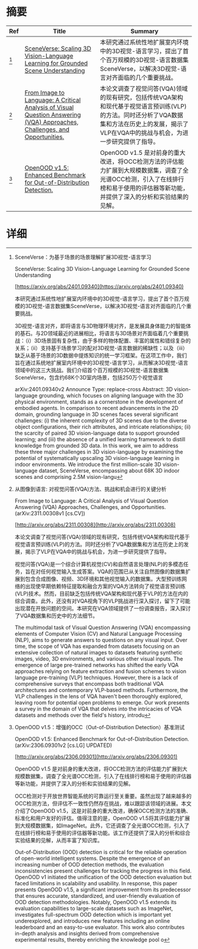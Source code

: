 # 摘要

| Ref | Title | Summary |
| --- | --- | --- |
| [^1] | [SceneVerse: Scaling 3D Vision-Language Learning for Grounded Scene Understanding](https://arxiv.org/abs/2401.09340) | 本研究通过系统性地扩展室内环境中的3D视觉-语言学习，提出了首个百万规模的3D视觉-语言数据集SceneVerse，以解决3D视觉-语言对齐面临的几个重要挑战。 |
| [^2] | [From Image to Language: A Critical Analysis of Visual Question Answering (VQA) Approaches, Challenges, and Opportunities.](http://arxiv.org/abs/2311.00308) | 本论文调查了视觉问答(VQA)领域的现有研究，包括传统VQA架构和现代基于视觉语言预训练(VLP)的方法。同时还分析了VQA数据集和方法在历史上的发展，揭示了VLP在VQA中的挑战与机会，为进一步研究提供了指导。 |
| [^3] | [OpenOOD v1.5: Enhanced Benchmark for Out-of-Distribution Detection.](http://arxiv.org/abs/2306.09301) | OpenOOD v1.5 是对前身的重大改进，将OCC检测方法的评估能力扩展到大规模数据集，调查了全光谱OCC检测，引入了在线排行榜和易于使用的评估器等新功能，并提供了深入的分析和实验结果的见解。 |

# 详细

[^1]: SceneVerse：为基于场景的场景理解扩展3D视觉-语言学习

    SceneVerse: Scaling 3D Vision-Language Learning for Grounded Scene Understanding

    [https://arxiv.org/abs/2401.09340](https://arxiv.org/abs/2401.09340)

    本研究通过系统性地扩展室内环境中的3D视觉-语言学习，提出了首个百万规模的3D视觉-语言数据集SceneVerse，以解决3D视觉-语言对齐面临的几个重要挑战。

    

    3D视觉-语言对齐，即将语言与3D物理环境对齐，是发展具身体能力的智能体的基石。与2D领域最近的进展相比，将语言与3D场景对齐面临着几个重要挑战：（i）3D场景固有复杂性，由于多样的物体配置、丰富的属性和错综复杂的关系；（ii）支持基于场景学习的配对3D视觉-语言数据的稀缺性；以及（iii）缺乏从基于场景的3D数据中提炼知识的统一学习框架。在这项工作中，我们旨在通过系统地扩展室内环境中的3D视觉-语言学习，从而解决3D视觉-语言领域中的这三大挑战。我们介绍首个百万规模的3D视觉-语言数据集SceneVerse，包含约68K个3D室内场景，包括250万个视觉语言

    arXiv:2401.09340v2 Announce Type: replace-cross  Abstract: 3D vision-language grounding, which focuses on aligning language with the 3D physical environment, stands as a cornerstone in the development of embodied agents. In comparison to recent advancements in the 2D domain, grounding language in 3D scenes faces several significant challenges: (i) the inherent complexity of 3D scenes due to the diverse object configurations, their rich attributes, and intricate relationships; (ii) the scarcity of paired 3D vision-language data to support grounded learning; and (iii) the absence of a unified learning framework to distill knowledge from grounded 3D data. In this work, we aim to address these three major challenges in 3D vision-language by examining the potential of systematically upscaling 3D vision-language learning in indoor environments. We introduce the first million-scale 3D vision-language dataset, SceneVerse, encompassing about 68K 3D indoor scenes and comprising 2.5M vision-langu
    
[^2]: 从图像到语言: 对视觉问答(VQA)方法、挑战和机会进行的关键分析

    From Image to Language: A Critical Analysis of Visual Question Answering (VQA) Approaches, Challenges, and Opportunities. (arXiv:2311.00308v1 [cs.CV])

    [http://arxiv.org/abs/2311.00308](http://arxiv.org/abs/2311.00308)

    本论文调查了视觉问答(VQA)领域的现有研究，包括传统VQA架构和现代基于视觉语言预训练(VLP)的方法。同时还分析了VQA数据集和方法在历史上的发展，揭示了VLP在VQA中的挑战与机会，为进一步研究提供了指导。

    

    视觉问答(VQA)是一个综合计算机视觉(CV)和自然语言处理(NLP)的多模态任务，旨在对任何视觉输入生成答案。VQA的范围已从关注自然图像的数据集扩展到包含合成图像、视频、3D环境和其他视觉输入的数据集。大型预训练网络的出现使早期依赖特征提取和融合方案的VQA方法转向了视觉语言预训练(VLP)技术。然而，目前缺乏包括传统VQA架构和现代基于VLP的方法在内的综合调查。此外，还没有对VQA视角下的VLP挑战进行深入探讨，留下了可能出现潜在开放问题的空间。本研究在VQA领域提供了一份调查报告，深入探讨了VQA数据集和历史中的方法细节。

    The multimodal task of Visual Question Answering (VQA) encompassing elements of Computer Vision (CV) and Natural Language Processing (NLP), aims to generate answers to questions on any visual input. Over time, the scope of VQA has expanded from datasets focusing on an extensive collection of natural images to datasets featuring synthetic images, video, 3D environments, and various other visual inputs. The emergence of large pre-trained networks has shifted the early VQA approaches relying on feature extraction and fusion schemes to vision language pre-training (VLP) techniques. However, there is a lack of comprehensive surveys that encompass both traditional VQA architectures and contemporary VLP-based methods. Furthermore, the VLP challenges in the lens of VQA haven't been thoroughly explored, leaving room for potential open problems to emerge. Our work presents a survey in the domain of VQA that delves into the intricacies of VQA datasets and methods over the field's history, introdu
    
[^3]: OpenOOD v1.5：增强的OCC（Out-of-Distribution Detection）基准测试

    OpenOOD v1.5: Enhanced Benchmark for Out-of-Distribution Detection. (arXiv:2306.09301v2 [cs.LG] UPDATED)

    [http://arxiv.org/abs/2306.09301](http://arxiv.org/abs/2306.09301)

    OpenOOD v1.5 是对前身的重大改进，将OCC检测方法的评估能力扩展到大规模数据集，调查了全光谱OCC检测，引入了在线排行榜和易于使用的评估器等新功能，并提供了深入的分析和实验结果的见解。

    

    OCC检测对于开放世界智能系统的可靠运行至关重要。虽然出现了越来越多的OCC检测方法，但评估不一致性仍然存在挑战，难以跟踪该领域的进展。本文介绍了OpenOOD v1.5，这是对前身的重大改进，确保OCC检测方法的准确、标准化和用户友好的评估。值得注意的是，OpenOOD v1.5将其评估能力扩展到大规模数据集，如ImageNet。此外，它还调查了全光谱OCC检测，引入了在线排行榜和易于使用的评估器等新功能。该工作还提供了深入的分析和综合实验结果的见解，从而丰富了知识库。

    Out-of-Distribution (OOD) detection is critical for the reliable operation of open-world intelligent systems. Despite the emergence of an increasing number of OOD detection methods, the evaluation inconsistencies present challenges for tracking the progress in this field. OpenOOD v1 initiated the unification of the OOD detection evaluation but faced limitations in scalability and usability. In response, this paper presents OpenOOD v1.5, a significant improvement from its predecessor that ensures accurate, standardized, and user-friendly evaluation of OOD detection methodologies. Notably, OpenOOD v1.5 extends its evaluation capabilities to large-scale datasets such as ImageNet, investigates full-spectrum OOD detection which is important yet underexplored, and introduces new features including an online leaderboard and an easy-to-use evaluator. This work also contributes in-depth analysis and insights derived from comprehensive experimental results, thereby enriching the knowledge pool o
    

